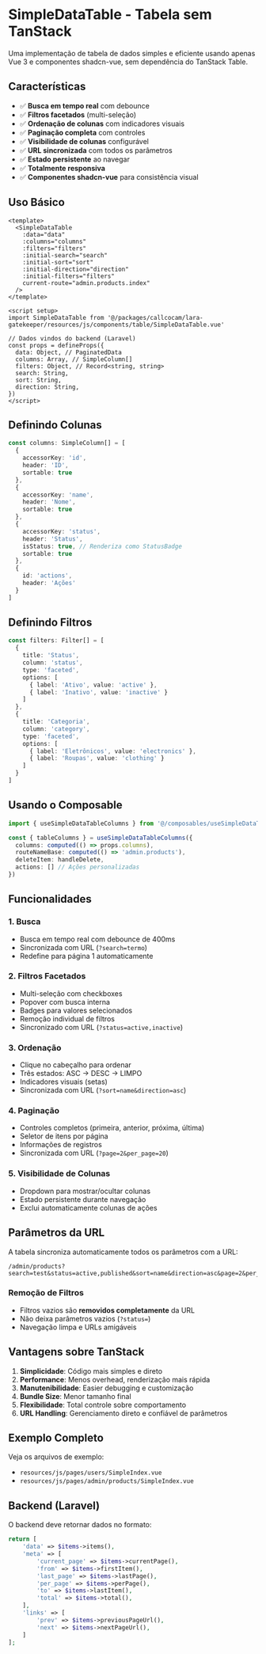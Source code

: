 # SimpleDataTable - Tabela sem TanStack

Uma implementação de tabela de dados simples e eficiente usando apenas Vue 3 e componentes shadcn-vue, sem dependência do TanStack Table.

## Características

- ✅ **Busca em tempo real** com debounce
- ✅ **Filtros facetados** (multi-seleção) 
- ✅ **Ordenação de colunas** com indicadores visuais
- ✅ **Paginação completa** com controles
- ✅ **Visibilidade de colunas** configurável
- ✅ **URL sincronizada** com todos os parâmetros
- ✅ **Estado persistente** ao navegar
- ✅ **Totalmente responsiva**
- ✅ **Componentes shadcn-vue** para consistência visual

## Uso Básico

```vue
<template>
  <SimpleDataTable
    :data="data"
    :columns="columns"
    :filters="filters"
    :initial-search="search"
    :initial-sort="sort"
    :initial-direction="direction"
    :initial-filters="filters"
    current-route="admin.products.index"
  />
</template>

<script setup>
import SimpleDataTable from '@/packages/callcocam/lara-gatekeeper/resources/js/components/table/SimpleDataTable.vue'

// Dados vindos do backend (Laravel)
const props = defineProps({
  data: Object, // PaginatedData
  columns: Array, // SimpleColumn[]
  filters: Object, // Record<string, string>
  search: String,
  sort: String,
  direction: String,
})
</script>
```

## Definindo Colunas

```typescript
const columns: SimpleColumn[] = [
  {
    accessorKey: 'id',
    header: 'ID',
    sortable: true
  },
  {
    accessorKey: 'name', 
    header: 'Nome',
    sortable: true
  },
  {
    accessorKey: 'status',
    header: 'Status',
    isStatus: true, // Renderiza como StatusBadge
    sortable: true
  },
  {
    id: 'actions',
    header: 'Ações'
  }
]
```

## Definindo Filtros

```typescript
const filters: Filter[] = [
  {
    title: 'Status',
    column: 'status',
    type: 'faceted',
    options: [
      { label: 'Ativo', value: 'active' },
      { label: 'Inativo', value: 'inactive' }
    ]
  },
  {
    title: 'Categoria',
    column: 'category',
    type: 'faceted', 
    options: [
      { label: 'Eletrônicos', value: 'electronics' },
      { label: 'Roupas', value: 'clothing' }
    ]
  }
]
```

## Usando o Composable

```typescript
import { useSimpleDataTableColumns } from '@/composables/useSimpleDataTableColumns'

const { tableColumns } = useSimpleDataTableColumns({
  columns: computed(() => props.columns),
  routeNameBase: computed(() => 'admin.products'),
  deleteItem: handleDelete,
  actions: [] // Ações personalizadas
})
```

## Funcionalidades

### 1. Busca
- Busca em tempo real com debounce de 400ms
- Sincronizada com URL (`?search=termo`)
- Redefine para página 1 automaticamente

### 2. Filtros Facetados
- Multi-seleção com checkboxes
- Popover com busca interna
- Badges para valores selecionados
- Remoção individual de filtros
- Sincronizado com URL (`?status=active,inactive`)

### 3. Ordenação
- Clique no cabeçalho para ordenar
- Três estados: ASC → DESC → LIMPO
- Indicadores visuais (setas)
- Sincronizada com URL (`?sort=name&direction=asc`)

### 4. Paginação
- Controles completos (primeira, anterior, próxima, última)
- Seletor de itens por página
- Informações de registros
- Sincronizada com URL (`?page=2&per_page=20`)

### 5. Visibilidade de Colunas
- Dropdown para mostrar/ocultar colunas
- Estado persistente durante navegação
- Exclui automaticamente colunas de ações

## Parâmetros da URL

A tabela sincroniza automaticamente todos os parâmetros com a URL:

```
/admin/products?search=test&status=active,published&sort=name&direction=asc&page=2&per_page=20
```

### Remoção de Filtros
- Filtros vazios são **removidos completamente** da URL
- Não deixa parâmetros vazios (`?status=`)
- Navegação limpa e URLs amigáveis

## Vantagens sobre TanStack

1. **Simplicidade**: Código mais simples e direto
2. **Performance**: Menos overhead, renderização mais rápida
3. **Manutenibilidade**: Easier debugging e customização
4. **Bundle Size**: Menor tamanho final
5. **Flexibilidade**: Total controle sobre comportamento
6. **URL Handling**: Gerenciamento direto e confiável de parâmetros

## Exemplo Completo

Veja os arquivos de exemplo:
- `resources/js/pages/users/SimpleIndex.vue`
- `resources/js/pages/admin/products/SimpleIndex.vue`

## Backend (Laravel)

O backend deve retornar dados no formato:

```php
return [
    'data' => $items->items(),
    'meta' => [
        'current_page' => $items->currentPage(),
        'from' => $items->firstItem(),
        'last_page' => $items->lastPage(),
        'per_page' => $items->perPage(),
        'to' => $items->lastItem(),
        'total' => $items->total(),
    ],
    'links' => [
        'prev' => $items->previousPageUrl(),
        'next' => $items->nextPageUrl(),
    ]
];
```
